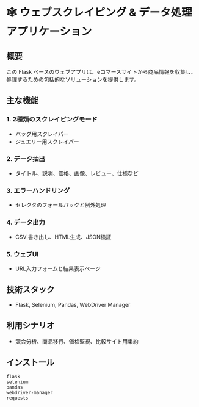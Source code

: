 # 🕸️ ウェブスクレイピング & データ処理アプリケーション

## 概要
この Flask ベースのウェブアプリは、eコマースサイトから商品情報を収集し、処理するための包括的なソリューションを提供します。

## 主な機能

### 1. 2種類のスクレイピングモード
- バッグ用スクレイパー
- ジュエリー用スクレイパー

### 2. データ抽出
- タイトル、説明、価格、画像、レビュー、仕様など

### 3. エラーハンドリング
- セレクタのフォールバックと例外処理

### 4. データ出力
- CSV 書き出し、HTML生成、JSON検証

### 5. ウェブUI
- URL入力フォームと結果表示ページ

## 技術スタック
- Flask, Selenium, Pandas, WebDriver Manager

## 利用シナリオ
- 競合分析、商品移行、価格監視、比較サイト用集約

## インストール
```
flask
selenium
pandas
webdriver-manager
requests
```
